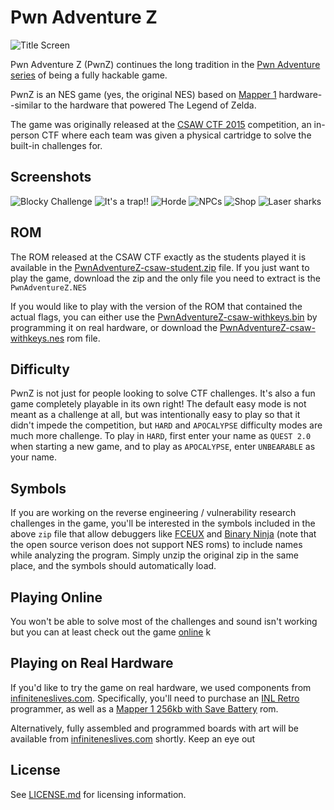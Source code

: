 # Pwn Adventure Z

![Title Screen](https://github.com/Vector35/PwnAdventureZ/raw/master/images/title-screen.png)

Pwn Adventure Z (PwnZ) continues the long tradition in the [Pwn Adventure series](http://pwnadventure.com/) of being a fully hackable game.

PwnZ is an NES game (yes, the original NES) based on [Mapper 1](http://wiki.nesdev.com/w/index.php/MMC1) hardware--similar to the hardware that powered The Legend of Zelda. 

The game was originally released at the [CSAW CTF 2015](https://ctf.isis.poly.edu/) competition, an in-person CTF where each team was given a physical cartridge to solve the built-in challenges for. 

## Screenshots

![Blocky Challenge](https://github.com/Vector35/PwnAdventureZ/raw/master/images/blocky.png)
![It's a trap!!](https://github.com/Vector35/PwnAdventureZ/raw/master/images/trap.png)
![Horde](https://github.com/Vector35/PwnAdventureZ/raw/master/images/horde.png)
![NPCs](https://github.com/Vector35/PwnAdventureZ/raw/master/images/npcs.png)
![Shop](https://github.com/Vector35/PwnAdventureZ/raw/master/images/shop.png)
![Laser sharks](https://github.com/Vector35/PwnAdventureZ/raw/master/images/laser-sharks.png)

## ROM
The ROM released at the CSAW CTF exactly as the students played it is available in the [PwnAdventureZ-csaw-student.zip](https://github.com/Vector35/PwnAdventureZ/blob/master/PwnAdventureZ-csaw-student.zip) file. If you just want to play the game, download the zip and the only file you need to extract is the `PwnAdventureZ.NES` 

If you would like to play with the version of the ROM that contained the actual flags, you can either use the [PwnAdventureZ-csaw-withkeys.bin](https://github.com/Vector35/PwnAdventureZ/blob/master/PwnAdventureZ-csaw-withkeys.bin) by programming it on real hardware, or download the [PwnAdventureZ-csaw-withkeys.nes](https://github.com/Vector35/PwnAdventureZ/blob/master/PwnAdventureZ-csaw-withkeys.nes) rom file.

## Difficulty

PwnZ is not just for people looking to solve CTF challenges. It's also a fun game completely playable in its own right! The default easy mode is not meant as a challenge at all, but was intentionally easy to play so that it didn't impede the competition, but `HARD` and `APOCALYPSE` difficulty modes are much more challenge. To play in `HARD`, first enter your name as `QUEST 2.0` when starting a new game, and to play as `APOCALYPSE`, enter `UNBEARABLE` as your name. 

## Symbols
If you are working on the reverse engineering / vulnerability research challenges in the game, you'll be interested in the symbols included in the above `zip` file that allow debuggers like [FCEUX](http://www.fceux.com/web/home.html) and [Binary Ninja](https://binary.ninja/) (note that the open source verison does not support NES roms) to include names while analyzing the program. Simply unzip the original zip in the same place, and the symbols should automatically load. 

## Playing Online

You won't be able to solve most of the challenges and sound isn't working but you can at least check out the game [online](./PwnAdventureZ.html)
k
## Playing on Real Hardware

If you'd like to try the game on real hardware, we used components from [infiniteneslives.com](http://www.infiniteneslives.com/nessupplies.php). Specifically, you'll need to purchase an [INL Retro](http://www.infiniteneslives.com/kazzo.php) programmer, as well as a [Mapper 1 256kb with Save Battery](http://www.infiniteneslives.com/nessupplies.php#MMC1) rom.  

Alternatively, fully assembled and programmed boards with art will be available from [infiniteneslives.com](http://www.infiniteneslives.com/) shortly. Keep an eye out

## License

See [LICENSE.md](https://github.com/Vector35/PwnAdventureZ/blob/master/LICENSE.md) for licensing information.


